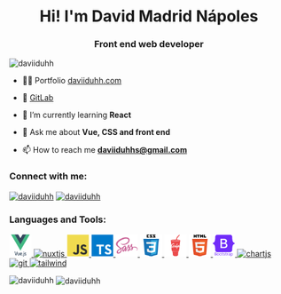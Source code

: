 <h1 align="center">Hi! I'm David Madrid Nápoles</h1>
<h3 align="center">Front end web developer</h3>

<p align="left"> <img src="https://komarev.com/ghpvc/?username=daviiduhh&label=Profile%20views&color=0e75b6&style=flat" alt="daviiduhh" /> </p>

- 👨‍💻 Portfolio [daviiduhh.com](https://daviiduhh.com)

- 🦊 [GitLab](https://gitlab.com/)

- 🌱 I’m currently learning **React**

- 💬 Ask me about **Vue, CSS and front end**

- 📫 How to reach me **daviiduhhs@gmail.com**

<h3 align="left">Connect with me:</h3>  <p align="left">  <a href="https://linkedin.com/in/daviiduhh" target="blank"><img align="center" src="https://raw.githubusercontent.com/rahuldkjain/github-profile-readme-generator/master/src/images/icons/Social/linked-in-alt.svg" alt="daviiduhh" height="30" width="40" /></a>   <a href="https://twitter.com/daviiduhh" target="blank"><img align="center" src="https://raw.githubusercontent.com/rahuldkjain/github-profile-readme-generator/master/src/images/icons/Social/twitter.svg" alt="daviiduhh" height="30" width="40" /></a>   </p>  <h3 align="left">Languages and Tools:</h3>  <p align="left">  <a href="https://vuejs.org/" target="_blank" rel="noreferrer">  <img src="https://raw.githubusercontent.com/devicons/devicon/master/icons/vuejs/vuejs-original-wordmark.svg" alt="vuejs" width="40" height="40"/>   <a href="https://nuxtjs.org/" target="_blank" rel="noreferrer">  <img src="https://www.vectorlogo.zone/logos/nuxtjs/nuxtjs-icon.svg" alt="nuxtjs" width="40" height="40"/>  </a> <a href="https://developer.mozilla.org/en-US/docs/Web/JavaScript" target="_blank" rel="noreferrer">  <img src="https://raw.githubusercontent.com/devicons/devicon/master/icons/javascript/javascript-original.svg" alt="javascript" width="40" height="40"/>  </a>   </a>  <a href="https://www.typescriptlang.org/" target="_blank" rel="noreferrer">  <img src="https://raw.githubusercontent.com/devicons/devicon/master/icons/typescript/typescript-original.svg" alt="typescript" width="40" height="40"/>  </a> <a href="https://sass-lang.com" target="_blank" rel="noreferrer">  <img src="https://raw.githubusercontent.com/devicons/devicon/master/icons/sass/sass-original.svg" alt="sass" width="40" height="40"/>  </a> <a href="https://www.w3schools.com/css/" target="_blank" rel="noreferrer">  <img src="https://raw.githubusercontent.com/devicons/devicon/master/icons/css3/css3-original-wordmark.svg" alt="css3" width="40" height="40"/>  </a> <a href="https://gulpjs.com" target="_blank" rel="noreferrer">  <img src="https://raw.githubusercontent.com/devicons/devicon/master/icons/gulp/gulp-plain.svg" alt="gulp" width="40" height="40"/>  </a>  <a href="https://www.w3.org/html/" target="_blank" rel="noreferrer">  <img src="https://raw.githubusercontent.com/devicons/devicon/master/icons/html5/html5-original-wordmark.svg" alt="html5" width="40" height="40"/>  <a href="https://getbootstrap.com" target="_blank" rel="noreferrer">  <img src="https://raw.githubusercontent.com/devicons/devicon/master/icons/bootstrap/bootstrap-plain-wordmark.svg" alt="bootstrap" width="40" height="40"/>  </a>  <a href="https://www.chartjs.org" target="_blank" rel="noreferrer">  <img src="https://www.chartjs.org/media/logo-title.svg" alt="chartjs" width="40" height="40"/>  </a>  <a href="https://git-scm.com/" target="_blank" rel="noreferrer">  <img src="https://www.vectorlogo.zone/logos/git-scm/git-scm-icon.svg" alt="git" width="40" height="40"/>  </a>   </a>    <a href="https://tailwindcss.com/" target="_blank" rel="noreferrer">  <img src="https://www.vectorlogo.zone/logos/tailwindcss/tailwindcss-icon.svg" alt="tailwind" width="40" height="40"/>  </a>    </p>  <p><img align="left" src="https://github-readme-stats.vercel.app/api/top-langs?username=daviiduhh&show_icons=true&locale=en&layout=compact" alt="daviiduhh" /></p>  <p>&nbsp;<img align="center" src="https://github-readme-stats.vercel.app/api?username=daviiduhh&show_icons=true&locale=en" alt="daviiduhh" /></p>
